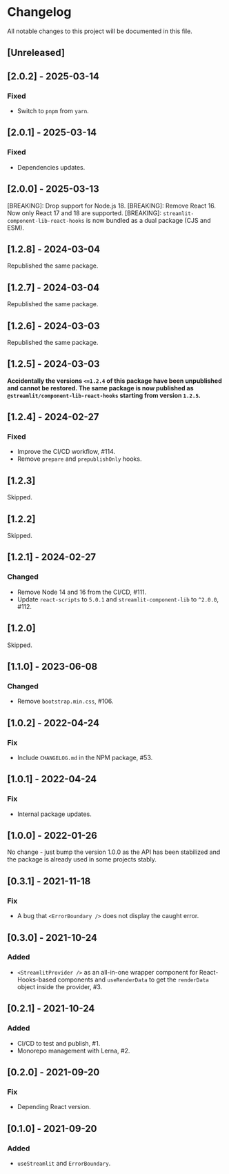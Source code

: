 # Changelog

All notable changes to this project will be documented in this file.

## [Unreleased]

## [2.0.2] - 2025-03-14

### Fixed

- Switch to `pnpm` from `yarn`.

## [2.0.1] - 2025-03-14

### Fixed

- Dependencies updates.

## [2.0.0] - 2025-03-13

[BREAKING]: Drop support for Node.js 18.
[BREAKING]: Remove React 16. Now only React 17 and 18 are supported.
[BREAKING]: `streamlit-component-lib-react-hooks` is now bundled as a dual package (CJS and ESM).

## [1.2.8] - 2024-03-04

Republished the same package.

## [1.2.7] - 2024-03-04

Republished the same package.

## [1.2.6] - 2024-03-03

Republished the same package.

## [1.2.5] - 2024-03-03

**Accidentally the versions `<=1.2.4` of this package have been unpublished and cannot be restored. The same package is now published as `@streamlit/component-lib-react-hooks` starting from version `1.2.5`.**

## [1.2.4] - 2024-02-27

### Fixed

- Improve the CI/CD workflow, #114.
- Remove `prepare` and `prepublishOnly` hooks.

## [1.2.3]

Skipped.

## [1.2.2]

Skipped.

## [1.2.1] - 2024-02-27

### Changed

- Remove Node 14 and 16 from the CI/CD, #111.
- Update `react-scripts` to `5.0.1` and `streamlit-component-lib` to `^2.0.0`, #112.

## [1.2.0]

Skipped.

## [1.1.0] - 2023-06-08

### Changed

- Remove `bootstrap.min.css`, #106.

## [1.0.2] - 2022-04-24

### Fix

- Include `CHANGELOG.md` in the NPM package, #53.

## [1.0.1] - 2022-04-24

### Fix

- Internal package updates.

## [1.0.0] - 2022-01-26

No change - just bump the version 1.0.0 as the API has been stabilized and the package is already used in some projects stably.

## [0.3.1] - 2021-11-18

### Fix

- A bug that `<ErrorBoundary />` does not display the caught error.

## [0.3.0] - 2021-10-24

### Added

- `<StreamlitProvider />` as an all-in-one wrapper component for React-Hooks-based components and `useRenderData` to get the `renderData` object inside the provider, #3.

## [0.2.1] - 2021-10-24

### Added

- CI/CD to test and publish, #1.
- Monorepo management with Lerna, #2.

## [0.2.0] - 2021-09-20

### Fix

- Depending React version.

## [0.1.0] - 2021-09-20

### Added

- `useStreamlit` and `ErrorBoundary`.
